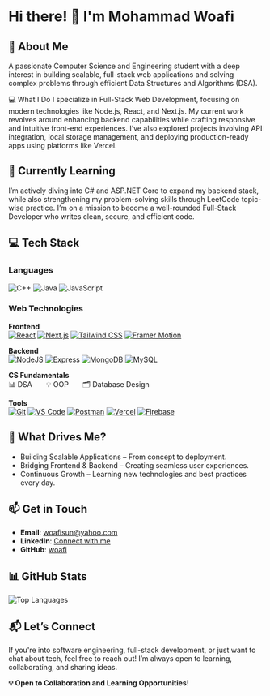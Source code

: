 # Hi there! 👋 I'm Mohammad Woafi
## 🚀 About Me
A passionate Computer Science and Engineering student with a deep interest in building scalable, full-stack web applications and solving complex problems through efficient Data Structures and Algorithms (DSA).

💻 What I Do
I specialize in Full-Stack Web Development, focusing on modern technologies like Node.js, React, and Next.js. My current work revolves around enhancing backend capabilities while crafting responsive and intuitive front-end experiences. I’ve also explored projects involving API integration, local storage management, and deploying production-ready apps using platforms like Vercel.

## 🌱 Currently Learning
I’m actively diving into C# and ASP.NET Core to expand my backend stack, while also strengthening my problem-solving skills through LeetCode topic-wise practice. I’m on a mission to become a well-rounded Full-Stack Developer who writes clean, secure, and efficient code.

## 💻 Tech Stack
### Languages
![C++](https://img.shields.io/badge/C++-%2300599C.svg?style=flat&logo=c%2B%2B&logoColor=white)
![Java](https://img.shields.io/badge/Java-%23ED8B00.svg?style=flat&logo=java&logoColor=white)
![JavaScript](https://img.shields.io/badge/JavaScript-%23323330.svg?style=flat&logo=javascript&logoColor=%23F7DF1E)

### Web Technologies
**Frontend**  
[![React](https://img.shields.io/badge/React-20232A?style=flat&logo=react&logoColor=61DAFB)](https://reactjs.org)
[![Next.js](https://img.shields.io/badge/Next.js-000000?style=flat&logo=nextdotjs&logoColor=white)](https://nextjs.org)
[![Tailwind CSS](https://img.shields.io/badge/Tailwind_CSS-38B2AC?style=flat&logo=tailwind-css&logoColor=white)](https://tailwindcss.com)
[![Framer Motion](https://img.shields.io/badge/Framer_Motion-0055FF?style=flat&logo=framer&logoColor=white)](https://www.framer.com/motion/)

**Backend**  
[![NodeJS](https://img.shields.io/badge/Node.js-6DA55F?style=flat&logo=node.js&logoColor=white)](https://nodejs.org)
[![Express](https://img.shields.io/badge/Express.js-000000?style=flat&logo=express&logoColor=white)](https://expressjs.com)
[![MongoDB](https://img.shields.io/badge/MongoDB-4EA94B?style=flat&logo=mongodb&logoColor=white)](https://www.mongodb.com)
[![MySQL](https://img.shields.io/badge/MySQL-00758F?style=flat&logo=mysql&logoColor=white)](https://www.mysql.com)

**CS Fundamentals**  
📊 DSA  💡 OOP  🗂️ Database Design

**Tools**  
[![Git](https://img.shields.io/badge/Git-F05032?style=flat&logo=git&logoColor=white)](https://git-scm.com)
[![VS Code](https://img.shields.io/badge/VS_Code-007ACC?style=flat&logo=visual-studio-code&logoColor=white)](https://code.visualstudio.com)
[![Postman](https://img.shields.io/badge/Postman-FF6C37?style=flat&logo=postman&logoColor=white)](https://www.postman.com)
[![Vercel](https://img.shields.io/badge/Vercel-000000?style=flat&logo=vercel&logoColor=white)](https://vercel.com)
[![Firebase](https://img.shields.io/badge/Firebase-FFCA28?style=flat&logo=firebase&logoColor=white)](https://firebase.google.com)


## 🎯 What Drives Me?
- Building Scalable Applications – From concept to deployment.
- Bridging Frontend & Backend – Creating seamless user experiences.
- Continuous Growth – Learning new technologies and best practices every day.

## 📫 Get in Touch
- **Email**: [woafisun@yahoo.com](mailto:woafisun@yahoo.com)
- **LinkedIn**: [Connect with me](https://www.linkedin.com/in/mohammad-woafi-013518207/)
- **GitHub**: [woafi](https://github.com/woafi)

## 📊 GitHub Stats
![Top Languages](https://github-readme-stats.vercel.app/api/top-langs/?username=woafi&layout=compact&theme=radical)

## 📬 Let’s Connect
If you're into software engineering, full-stack development, or just want to chat about tech, feel free to reach out! I’m always open to learning, collaborating, and sharing ideas.

**💡 Open to Collaboration and Learning Opportunities!**
